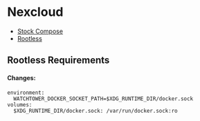  # Nexcloud

 - [Stock Compose](https://github.com/nextcloud/all-in-one/blob/main/compose.yaml)
 - [Rootless](https://github.com/nextcloud/all-in-one/blob/main/docker-rootless.md)


 ## Rootless Requirements

 #### Changes:

    environment:
      WATCHTOWER_DOCKER_SOCKET_PATH=$XDG_RUNTIME_DIR/docker.sock
    volumes:
      $XDG_RUNTIME_DIR/docker.sock: /var/run/docker.sock:ro
